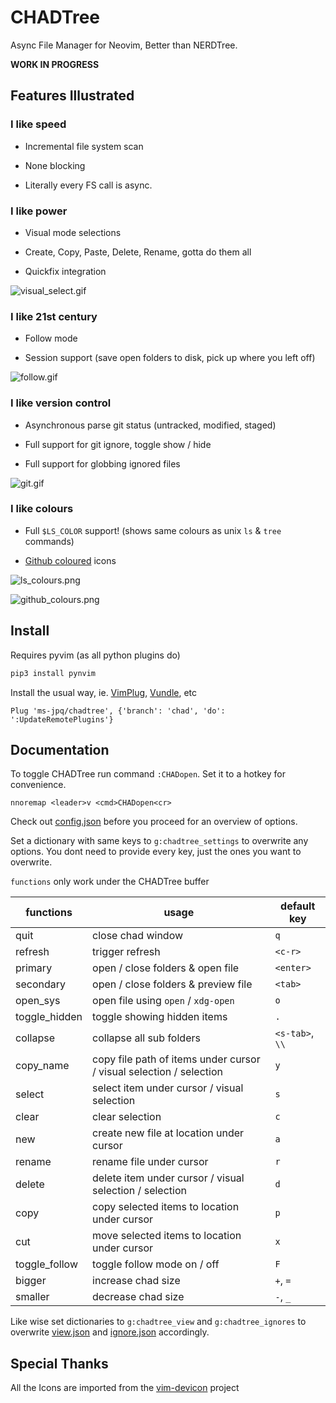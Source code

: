 # CHADTree

Async File Manager for Neovim, Better than NERDTree.

**WORK IN PROGRESS**

## Features Illustrated

### I like speed

- Incremental file system scan

- None blocking

- Literally every FS call is async.

### I like power

- Visual mode selections

- Create, Copy, Paste, Delete, Rename, gotta do them all

- Quickfix integration

![visual_select.gif](https://raw.githubusercontent.com/ms-jpq/chadtree/chad/preview/visual_select.gif)

### I like 21st century

- Follow mode

- Session support (save open folders to disk, pick up where you left off)

![follow.gif](https://raw.githubusercontent.com/ms-jpq/chadtree/chad/preview/follow.gif)

### I like version control

- Asynchronous parse git status (untracked, modified, staged)

* Full support for git ignore, toggle show / hide

* Full support for globbing ignored files

![git.gif](https://raw.githubusercontent.com/ms-jpq/chadtree/chad/preview/git.gif)

### I like colours

- Full `$LS_COLOR` support! (shows same colours as unix `ls` & `tree` commands)

* [Github coloured](https://github.com/github/linguist) icons

![ls_colours.png](https://raw.githubusercontent.com/ms-jpq/chadtree/chad/preview/ls_colours.png)

![github_colours.png](https://raw.githubusercontent.com/ms-jpq/chadtree/chad/preview/github_colours.png)

## Install

Requires pyvim (as all python plugins do)

```sh
pip3 install pynvim
```

Install the usual way, ie. [VimPlug](https://github.com/junegunn/vim-plug), [Vundle](https://github.com/VundleVim/Vundle.vim), etc

```VimL
Plug 'ms-jpq/chadtree', {'branch': 'chad', 'do': ':UpdateRemotePlugins'}
```

## Documentation

To toggle CHADTree run command `:CHADopen`. Set it to a hotkey for convenience.

```vimL
nnoremap <leader>v <cmd>CHADopen<cr>
```

Check out [config.json](https://github.com/ms-jpq/chadtree/blob/chad/config/config.json) before you proceed for an overview of options.

Set a dictionary with same keys to `g:chadtree_settings` to overwrite any options. You dont need to provide every key, just the ones you want to overwrite.

`functions` only work under the CHADTree buffer

| functions     | usage                                                               | default key     |
| ------------- | ------------------------------------------------------------------- | --------------- |
| quit          | close chad window                                                   | `q`             |
| refresh       | trigger refresh                                                     | `<c-r>`         |
| primary       | open / close folders & open file                                    | `<enter>`       |
| secondary     | open / close folders & preview file                                 | `<tab>`         |
| open_sys      | open file using `open` / `xdg-open`                                 | `o`             |
| toggle_hidden | toggle showing hidden items                                         | `.`             |
| collapse      | collapse all sub folders                                            | `<s-tab>`, `\\` |
| copy_name     | copy file path of items under cursor / visual selection / selection | `y`             |
| select        | select item under cursor / visual selection                         | `s`             |
| clear         | clear selection                                                     | `c`             |
| new           | create new file at location under cursor                            | `a`             |
| rename        | rename file under cursor                                            | `r`             |
| delete        | delete item under cursor / visual selection / selection             | `d`             |
| copy          | copy selected items to location under cursor                        | `p`             |
| cut           | move selected items to location under cursor                        | `x`             |
| toggle_follow | toggle follow mode on / off                                         | `F`             |
| bigger        | increase chad size                                                  | `+`, `=`        |
| smaller       | decrease chad size                                                  | `-`, `_`        |

Like wise set dictionaries to `g:chadtree_view` and `g:chadtree_ignores` to overwrite [view.json](https://github.com/ms-jpq/chadtree/blob/chad/config/view.json) and [ignore.json](https://github.com/ms-jpq/chadtree/blob/chad/config/ignore.json) accordingly.

## Special Thanks

All the Icons are imported from the [vim-devicon]() project
